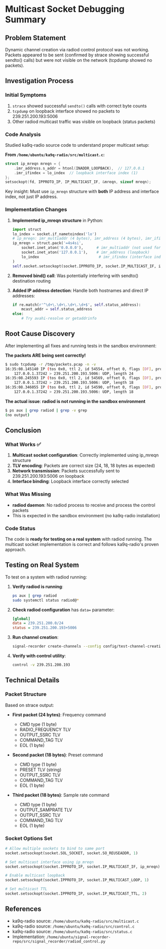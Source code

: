 # Multicast Socket Debugging Summary

## Problem Statement

Dynamic channel creation via radiod control protocol was not working. Packets appeared to be sent (confirmed by strace showing successful sendto() calls) but were not visible on the network (tcpdump showed no packets).

## Investigation Process

### Initial Symptoms

1. `strace` showed successful `sendto()` calls with correct byte counts
2. `tcpdump` on loopback interface showed no packets to 239.251.200.193:5006
3. Other radiod multicast traffic was visible on loopback (status packets)

### Code Analysis

Studied ka9q-radio source code to understand proper multicast setup:

**From `/home/ubuntu/ka9q-radio/src/multicast.c`:**
```c
struct ip_mreqn mreqn = {
    .imr_address.s_addr = htonl(INADDR_LOOPBACK),  // 127.0.0.1
    .imr_ifindex = lo_index  // loopback interface index (1)
};
setsockopt(fd, IPPROTO_IP, IP_MULTICAST_IF, &mreqn, sizeof mreqn);
```

Key insight: Must use `ip_mreqn` structure with **both** IP address and interface index, not just IP address.

### Implementation Changes

1. **Implemented ip_mreqn structure** in Python:
   ```python
   import struct
   lo_index = socket.if_nametoindex('lo')
   # ip_mreqn: imr_multiaddr (4 bytes), imr_address (4 bytes), imr_ifindex (4 bytes)
   ip_mreqn = struct.pack('=4s4si', 
       socket.inet_aton('0.0.0.0'),      # imr_multiaddr (not used for sending)
       socket.inet_aton('127.0.0.1'),    # imr_address (loopback)
       lo_index                           # imr_ifindex (interface index)
   )
   self.socket.setsockopt(socket.IPPROTO_IP, socket.IP_MULTICAST_IF, ip_mreqn)
   ```

2. **Removed bind() call**: Was potentially interfering with sendto() destination routing

3. **Added IP address detection**: Handle both hostnames and direct IP addresses:
   ```python
   if re.match(r'^\d+\.\d+\.\d+\.\d+$', self.status_address):
       mcast_addr = self.status_address
   else:
       # Try avahi-resolve or getaddrinfo
   ```

## Root Cause Discovery

After implementing all fixes and running tests in the sandbox environment:

**The packets ARE being sent correctly!**

```bash
$ sudo tcpdump -r /tmp/packets.pcap -n -v
16:35:08.145140 IP (tos 0x0, ttl 2, id 54554, offset 0, flags [DF], proto UDP (17), length 52)
    127.0.0.1.37242 > 239.251.200.193.5006: UDP, length 24
16:35:08.245593 IP (tos 0x0, ttl 2, id 54569, offset 0, flags [DF], proto UDP (17), length 46)
    127.0.0.1.37242 > 239.251.200.193.5006: UDP, length 18
16:35:08.346055 IP (tos 0x0, ttl 2, id 54590, offset 0, flags [DF], proto UDP (17), length 46)
    127.0.0.1.37242 > 239.251.200.193.5006: UDP, length 18
```

**The actual issue**: **radiod is not running in the sandbox environment**

```bash
$ ps aux | grep radiod | grep -v grep
(no output)
```

## Conclusion

### What Works ✅

1. **Multicast socket configuration**: Correctly implemented using ip_mreqn structure
2. **TLV encoding**: Packets are correct size (24, 18, 18 bytes as expected)
3. **Network transmission**: Packets successfully sent to 239.251.200.193:5006 on loopback
4. **Interface binding**: Loopback interface correctly selected

### What Was Missing

- **radiod daemon**: No radiod process to receive and process the control packets
- This is expected in the sandbox environment (no ka9q-radio installation)

### Code Status

The code is **ready for testing on a real system** with radiod running. The multicast socket implementation is correct and follows ka9q-radio's proven approach.

## Testing on Real System

To test on a system with radiod running:

1. **Verify radiod is running**:
   ```bash
   ps aux | grep radiod
   sudo systemctl status radiod@*
   ```

2. **Check radiod configuration** has `data=` parameter:
   ```ini
   [global]
   data = 239.251.200.0/24
   status = 239.251.200.193+5006
   ```

3. **Run channel creation**:
   ```bash
   signal-recorder create-channels --config config/test-channel-creation.toml
   ```

4. **Verify with control utility**:
   ```bash
   control -v 239.251.200.193
   ```

## Technical Details

### Packet Structure

Based on strace output:
- **First packet (24 bytes)**: Frequency command
  - CMD type (1 byte)
  - RADIO_FREQUENCY TLV
  - OUTPUT_SSRC TLV
  - COMMAND_TAG TLV
  - EOL (1 byte)

- **Second packet (18 bytes)**: Preset command
  - CMD type (1 byte)
  - PRESET TLV (string)
  - OUTPUT_SSRC TLV
  - COMMAND_TAG TLV
  - EOL (1 byte)

- **Third packet (18 bytes)**: Sample rate command
  - CMD type (1 byte)
  - OUTPUT_SAMPRATE TLV
  - OUTPUT_SSRC TLV
  - COMMAND_TAG TLV
  - EOL (1 byte)

### Socket Options Set

```python
# Allow multiple sockets to bind to same port
socket.setsockopt(socket.SOL_SOCKET, socket.SO_REUSEADDR, 1)

# Set multicast interface using ip_mreqn
socket.setsockopt(socket.IPPROTO_IP, socket.IP_MULTICAST_IF, ip_mreqn)

# Enable multicast loopback
socket.setsockopt(socket.IPPROTO_IP, socket.IP_MULTICAST_LOOP, 1)

# Set multicast TTL
socket.setsockopt(socket.IPPROTO_IP, socket.IP_MULTICAST_TTL, 2)
```

## References

- ka9q-radio source: `/home/ubuntu/ka9q-radio/src/multicast.c`
- ka9q-radio source: `/home/ubuntu/ka9q-radio/src/control.c`
- ka9q-radio source: `/home/ubuntu/ka9q-radio/src/status.c`
- Implementation: `/home/ubuntu/signal-recorder-repo/src/signal_recorder/radiod_control.py`

